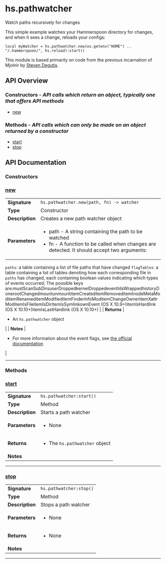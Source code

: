 # hs.pathwatcher

Watch paths recursively for changes

This simple example watches your Hammerspoon directory for changes, and when it sees a change, reloads your configs:

    local myWatcher = hs.pathwatcher.new(os.getenv("HOME") .. "/.hammerspoon/", hs.reload):start()

This module is based primarily on code from the previous incarnation of Mjolnir by [Steven Degutis](https://github.com/sdegutis/).

## API Overview
### **Constructors** - _API calls which return an object, typically one that offers API methods_
 * [new](#new)

### **Methods** - _API calls which can only be made on an object returned by a constructor_
 * [start](#start)
 * [stop](#stop)


## API Documentation

### Constructors


### [new](#new)

|                                             |                                                                                     |
| --------------------------------------------|-------------------------------------------------------------------------------------|
| **Signature**                               | `hs.pathwatcher.new(path, fn) -> watcher`                                                                    |
| **Type**                                    | Constructor                                                                     |
| **Description**                             | Creates a new path watcher object                                                                     |
| **Parameters**                              | <ul><li>path - A string containing the path to be watched</li><li>fn - A function to be called when changes are detected. It should accept two arguments:
  `paths`: a table containing a list of file paths that have changed
  `flagTables`: a table containing a list of tables denoting how each corresponding file in `paths` has changed, each containing boolean values indicating which types of events occurred; The possible keys are:mustScanSubDirsuserDroppedkernelDroppedeventIdsWrappedhistoryDonerootChangedmountunmountitemCreateditemRemoveditemInodeMetaModitemRenameditemModifieditemFinderInfoModitemChangeOwneritemXattrModitemIsFileitemIsDiritemIsSymlinkownEvent (OS X 10.9+)itemIsHardlink (OS X 10.10+)itemIsLastHardlink (OS X 10.10+)</li></ul> |
| **Returns**                                 | <ul><li>An `hs.pathwatcher` object</li></ul>          |
| **Notes**                                   | <ul><li>For more information about the event flags, see [the official documentation](https://developer.apple.com/reference/coreservices/1455361-fseventstreameventflags/)</li></ul>                |

---
### Methods


### [start](#start)

|                                             |                                                                                     |
| --------------------------------------------|-------------------------------------------------------------------------------------|
| **Signature**                               | `hs.pathwatcher:start()`                                                                    |
| **Type**                                    | Method                                                                     |
| **Description**                             | Starts a path watcher                                                                     |
| **Parameters**                              | <ul><li>None</li></ul> |
| **Returns**                                 | <ul><li>The `hs.pathwatcher` object</li></ul>          |
| **Notes**                                   | <ul></ul>                |

---

### [stop](#stop)

|                                             |                                                                                     |
| --------------------------------------------|-------------------------------------------------------------------------------------|
| **Signature**                               | `hs.pathwatcher:stop()`                                                                    |
| **Type**                                    | Method                                                                     |
| **Description**                             | Stops a path watcher                                                                     |
| **Parameters**                              | <ul><li>None</li></ul> |
| **Returns**                                 | <ul><li>None</li></ul>          |
| **Notes**                                   | <ul></ul>                |

---
